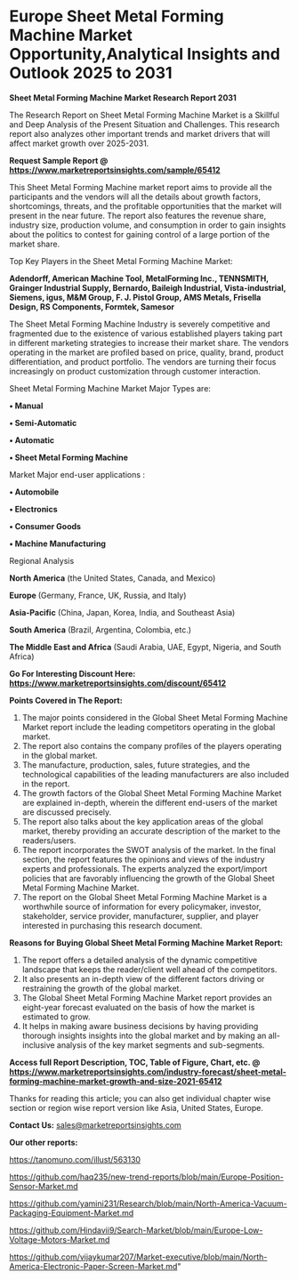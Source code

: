 # Europe Sheet Metal Forming Machine Market Opportunity,Analytical Insights and Outlook 2025 to 2031

<strong>Sheet Metal Forming Machine Market Research Report 2031</strong>

The Research Report on Sheet Metal Forming Machine Market is a Skillful and Deep Analysis of the Present Situation and Challenges. This research report also analyzes other important trends and market drivers that will affect market growth over 2025-2031.

<strong>Request Sample Report @ <a href=https://www.marketreportsinsights.com/sample/65412>https://www.marketreportsinsights.com/sample/65412</a></strong>

This Sheet Metal Forming Machine market report aims to provide all the participants and the vendors will all the details about growth factors, shortcomings, threats, and the profitable opportunities that the market will present in the near future. The report also features the revenue share, industry size, production volume, and consumption in order to gain insights about the politics to contest for gaining control of a large portion of the market share.

Top Key Players in the Sheet Metal Forming Machine Market:

<strong>Adendorff, American Machine Tool, MetalForming Inc., TENNSMITH, Grainger Industrial Supply, Bernardo, Baileigh Industrial, Vista-industrial, Siemens, igus, M&M Group, F. J. Pistol Group, AMS Metals, Frisella Design, RS Components, Formtek, Samesor</strong>

The Sheet Metal Forming Machine Industry is severely competitive and fragmented due to the existence of various established players taking part in different marketing strategies to increase their market share. The vendors operating in the market are profiled based on price, quality, brand, product differentiation, and product portfolio. The vendors are turning their focus increasingly on product customization through customer interaction.

Sheet Metal Forming Machine Market Major Types are:

<strong>• Manual

• Semi-Automatic

• Automatic

• Sheet Metal Forming Machine</strong>

Market Major end-user applications :

<strong>• Automobile

• Electronics

• Consumer Goods

• Machine Manufacturing</strong>

Regional Analysis

</u><strong><b>North America</b></strong> (the United States, Canada, and Mexico)

<strong><b>Europe </b></strong>(Germany, France, UK, Russia, and Italy)

<strong><b>Asia-Pacific</b></strong> (China, Japan, Korea, India, and Southeast Asia)

<strong><b>South America</b></strong> (Brazil, Argentina, Colombia, etc.)

<strong><b>The Middle East and Africa</b></strong> (Saudi Arabia, UAE, Egypt, Nigeria, and South Africa)

<strong>Go For Interesting Discount Here: <a href=https://www.marketreportsinsights.com/discount/65412>https://www.marketreportsinsights.com/discount/65412</a></strong>

<strong>Points Covered in The Report:</strong>
<ol>
  <li>The major points considered in the Global Sheet Metal Forming Machine Market report include the leading competitors operating in the global market.</li>
  <li>The report also contains the company profiles of the players operating in the global market.</li>
  <li>The manufacture, production, sales, future strategies, and the technological capabilities of the leading manufacturers are also included in the report.</li>
  <li>The growth factors of the Global Sheet Metal Forming Machine Market are explained in-depth, wherein the different end-users of the market are discussed precisely.</li>
  <li>The report also talks about the key application areas of the global market, thereby providing an accurate description of the market to the readers/users.</li>
  <li>The report incorporates the SWOT analysis of the market. In the final section, the report features the opinions and views of the industry experts and professionals. The experts analyzed the export/import policies that are favorably influencing the growth of the Global Sheet Metal Forming Machine Market.</li>
  <li>The report on the Global Sheet Metal Forming Machine Market is a worthwhile source of information for every policymaker, investor, stakeholder, service provider, manufacturer, supplier, and player interested in purchasing this research document.</li>
</ol>
<strong>Reasons for Buying Global Sheet Metal Forming Machine Market Report:</strong>

<ol>
  <li>The report offers a detailed analysis of the dynamic competitive landscape that keeps the reader/client well ahead of the competitors.</li>
  <li>It also presents an in-depth view of the different factors driving or restraining the growth of the global market.</li>
  <li>The Global Sheet Metal Forming Machine Market report provides an eight-year forecast evaluated on the basis of how the market is estimated to grow.</li>
  <li>It helps in making aware business decisions by having providing thorough insights insights into the global market and by making an all-inclusive analysis of the key market segments and sub-segments.</li>
</ol>
<strong>Access full Report Description, TOC, Table of Figure, Chart, etc. @ <a href=https://www.marketreportsinsights.com/industry-forecast/sheet-metal-forming-machine-market-growth-and-size-2021-65412>https://www.marketreportsinsights.com/industry-forecast/sheet-metal-forming-machine-market-growth-and-size-2021-65412</a></strong>


Thanks for reading this article; you can also get individual chapter wise section or region wise report version like Asia, United States, Europe.

<strong>Contact Us:</strong>
sales@marketreportsinsights.com

<strong>Our other reports:</strong>

<a href=https://tanomuno.com/illust/563130>https://tanomuno.com/illust/563130</a>

<a href=https://github.com/haq235/new-trend-reports/blob/main/Europe-Position-Sensor-Market.md>https://github.com/haq235/new-trend-reports/blob/main/Europe-Position-Sensor-Market.md</a>

<a href=https://github.com/yamini231/Research/blob/main/North-America-Vacuum-Packaging-Equipment-Market.md>https://github.com/yamini231/Research/blob/main/North-America-Vacuum-Packaging-Equipment-Market.md</a>

<a href=https://github.com/Hindavii9/Search-Market/blob/main/Europe-Low-Voltage-Motors-Market.md>https://github.com/Hindavii9/Search-Market/blob/main/Europe-Low-Voltage-Motors-Market.md</a>

<a href=https://github.com/vijaykumar207/Market-executive/blob/main/North-America-Electronic-Paper-Screen-Market.md>https://github.com/vijaykumar207/Market-executive/blob/main/North-America-Electronic-Paper-Screen-Market.md</a>"
